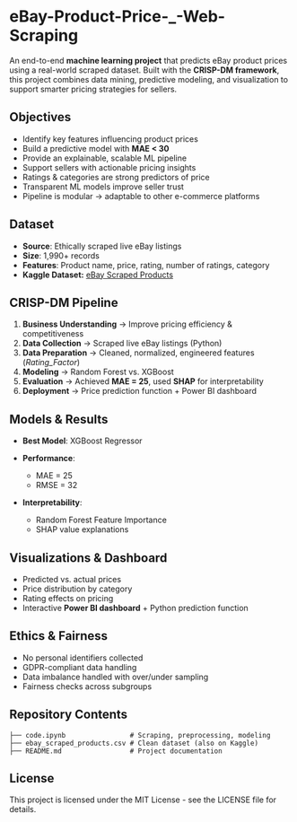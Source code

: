 # eBay-Product-Price-_-Web-Scraping

An end-to-end **machine learning project** that predicts eBay product prices using a real-world scraped dataset. Built with the **CRISP-DM framework**, this project combines data mining, predictive modeling, and visualization to support smarter pricing strategies for sellers.

## Objectives

* Identify key features influencing product prices
* Build a predictive model with **MAE < 30**
* Provide an explainable, scalable ML pipeline
* Support sellers with actionable pricing insights
* Ratings & categories are strong predictors of price
* Transparent ML models improve seller trust
* Pipeline is modular → adaptable to other e-commerce platforms

## Dataset

* **Source**: Ethically scraped live eBay listings
* **Size**: 1,990+ records
* **Features**: Product name, price, rating, number of ratings, category
* **Kaggle Dataset:** [eBay Scraped Products](https://www.kaggle.com/datasets/topvirus/ebay-scraped-products)

## CRISP-DM Pipeline

1. **Business Understanding** → Improve pricing efficiency & competitiveness
2. **Data Collection** → Scraped live eBay listings (Python)
3. **Data Preparation** → Cleaned, normalized, engineered features (*Rating\_Factor*)
4. **Modeling** → Random Forest vs. XGBoost
5. **Evaluation** → Achieved **MAE = 25**, used **SHAP** for interpretability
6. **Deployment** → Price prediction function + Power BI dashboard

## Models & Results

* **Best Model**: XGBoost Regressor
* **Performance**:

  * MAE = 25
  * RMSE = 32
* **Interpretability**:

  * Random Forest Feature Importance
  * SHAP value explanations

## Visualizations & Dashboard

* Predicted vs. actual prices
* Price distribution by category
* Rating effects on pricing
* Interactive **Power BI dashboard** + Python prediction function

## Ethics & Fairness

* No personal identifiers collected
* GDPR-compliant data handling
* Data imbalance handled with over/under sampling
* Fairness checks across subgroups

## Repository Contents

```
├── code.ipynb                # Scraping, preprocessing, modeling
├── ebay_scraped_products.csv # Clean dataset (also on Kaggle)
├── README.md                 # Project documentation
```
## License

This project is licensed under the MIT License - see the LICENSE file for details.
